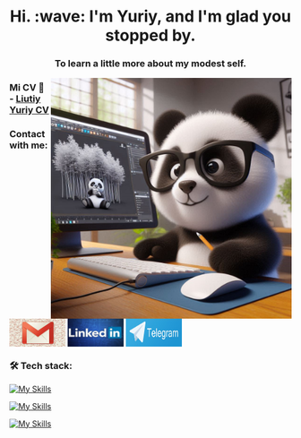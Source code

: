 <h1 align="center">Hi. :wave: I'm Yuriy, and I'm glad you stopped by.</h1>
<h3 align="center">To learn a little more about my modest self.</h3>
<img align="right" alt="Coding" width="430" src='./img/panda.jpg' />

### Mi CV :notebook: - [Liutiy Yuriy CV](https://drive.google.com/drive/folders/16WzrPXVDmjZIZCTV4P8IQ91leuNl84Wx?hl=ru)

### Contact with me:

<p align="left">
<a href="mailto:lutiywork25@gmail.com" target="blank"><img align="center" src="./img/gmail.jpg" alt="gmail Liutiy Yuriy"  width="100" height="50"/></a>
<a href="https://www.linkedin.com/in/lutiyweb/" target="blank"><img align="center" src="./img/link.jpg" alt="linkedin Liutiy Yuriy" width="100" height="50"/></a>
<a href="https://t.me/Piligrim1990" target="blank"><img align="center" src="./img/tg.jpg" alt="Telegram Liutiy Yuriy" width="100" height="50"/></a>
</p>

<h3 align="left">🛠 Tech stack:</h3>

[![My Skills](https://skillicons.dev/icons?i=html,css,js,ts,vue,nuxtjs)](https://skillicons.dev)

[![My Skills](https://skillicons.dev/icons?i=scss,materialui,bootstrap,vuetify)](https://skillicons.dev)

[![My Skills](https://skillicons.dev/icons?i=github,webpack,gulp,nodejs,npm)](https://skillicons.dev)
